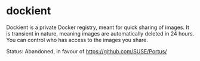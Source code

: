 # dockient
Dockient is a private Docker registry, meant for quick sharing of images. It is transient in nature, meaning images are automatically deleted in 24 hours. You can control who has access to the images you share.

Status: Abandoned, in favour of https://github.com/SUSE/Portus/ 
